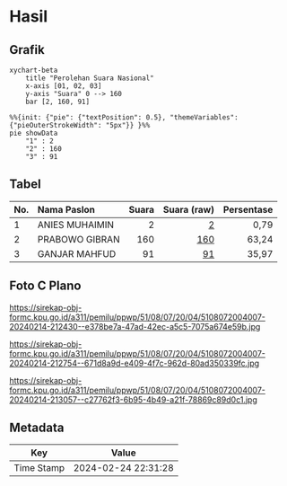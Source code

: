 # Hasil

## Grafik

```mermaid
xychart-beta
    title "Perolehan Suara Nasional"
    x-axis [01, 02, 03]
    y-axis "Suara" 0 --> 160
    bar [2, 160, 91]
```

```mermaid
%%{init: {"pie": {"textPosition": 0.5}, "themeVariables": {"pieOuterStrokeWidth": "5px"}} }%%
pie showData
    "1" : 2
    "2" : 160
    "3" : 91
```

## Tabel

| No. | Nama Paslon    | Suara | Suara (raw) | Persentase |
|:--- |:-------------- | -----:| -----------:| ----------:|
| 1   | ANIES MUHAIMIN | 2     | [2][p-1]    | 0,79       |
| 2   | PRABOWO GIBRAN | 160   | [160][p-2]  | 63,24      |
| 3   | GANJAR MAHFUD  | 91    | [91][p-3]   | 35,97      |


[p-1]: https://github.com/gigit-pemilu/pemilu-2024/blob/main/pilpres/hitung-suara/sub/51-bali/sub/08-buleleng/sub/07-sawan/sub/2004-bebetin/sub/007-tps/sub/paslon-1.txt
[p-2]: https://github.com/gigit-pemilu/pemilu-2024/blob/main/pilpres/hitung-suara/sub/51-bali/sub/08-buleleng/sub/07-sawan/sub/2004-bebetin/sub/007-tps/sub/paslon-2.txt
[p-3]: https://github.com/gigit-pemilu/pemilu-2024/blob/main/pilpres/hitung-suara/sub/51-bali/sub/08-buleleng/sub/07-sawan/sub/2004-bebetin/sub/007-tps/sub/paslon-3.txt

## Foto C Plano

https://sirekap-obj-formc.kpu.go.id/a311/pemilu/ppwp/51/08/07/20/04/5108072004007-20240214-212430--e378be7a-47ad-42ec-a5c5-7075a674e59b.jpg

https://sirekap-obj-formc.kpu.go.id/a311/pemilu/ppwp/51/08/07/20/04/5108072004007-20240214-212754--671d8a9d-e409-4f7c-962d-80ad350339fc.jpg

https://sirekap-obj-formc.kpu.go.id/a311/pemilu/ppwp/51/08/07/20/04/5108072004007-20240214-213057--c27762f3-6b95-4b49-a21f-78869c89d0c1.jpg


## Metadata

| Key        | Value               |
| ---------- | ------------------- |
| Time Stamp | 2024-02-24 22:31:28 |



